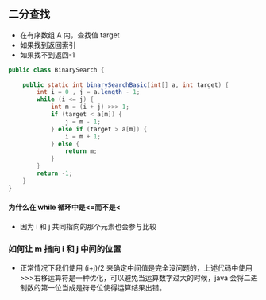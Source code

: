 ## 二分查找
- 在有序数组 A 内，查找值 target
- 如果找到返回索引
- 如果找不到返回-1

```java
public class BinarySearch {  
  
    public static int binarySearchBasic(int[] a, int target) {  
        int i = 0 , j = a.length - 1;  
        while (i <= j) {  
            int m = (i + j) >>> 1;  
            if (target < a[m]) {  
                j = m - 1;  
            } else if (target > a[m]) {  
                i = m + 1;  
            } else {  
                return m;  
            }  
        }  
        return -1;  
    }  
}

```
#### 为什么在 while 循环中是<=而不是<
- 因为 i 和 j 共同指向的那个元素也会参与比较
### 如何让 m 指向 i 和 j 中间的位置
- 正常情况下我们使用 (i+j)/2 来确定中间值是完全没问题的，上述代码中使用>>>右移运算符是一种优化，可以避免当运算数字过大的时候，java 会将二进制数的第一位当成是符号位使得运算结果出错。